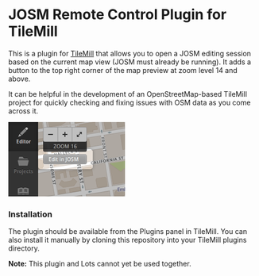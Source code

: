 JOSM Remote Control Plugin for TileMill
=======================================

This is a plugin for [TileMill][1] that allows you to open a JOSM editing
session based on the current map view (JOSM must already be running).  It adds
a button to the top right corner of the map preview at zoom level 14 and above.

It can be helpful in the development of an OpenStreetMap-based TileMill project
for quickly checking and fixing issues with OSM data as you come across it.

[1]: http://tilemill.com

![screenshot](https://github.com/ajashton/tilemill-josm-remote/raw/master/screenshot.png)

### Installation

The plugin should be available from the Plugins panel in TileMill. You can also install it manually by cloning this repository into your TileMill plugins directory.

__Note:__ This plugin and Lots cannot yet be used together.
